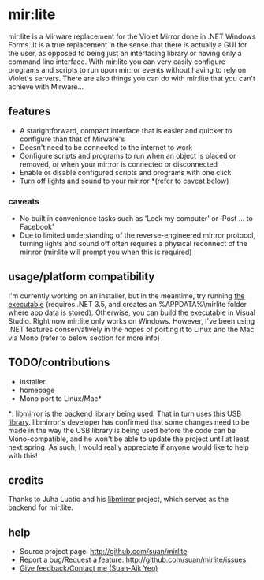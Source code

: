 # mir:lite #
mir:lite is a Mirware replacement for the Violet Mirror done in .NET Windows Forms. It is a true replacement in the sense that there is actually a GUI for the user, as opposed to being just an interfacing library or having only a command line interface. With mir:lite you can very easily configure programs and scripts to run upon mir:ror events without having to rely on Violet's servers. There are also things you can do with mir:lite that you can't achieve with Mirware...

## features ##
- A starightforward, compact interface that is easier and quicker to configure than that of Mirware's
- Doesn't need to be connected to the internet to work
- Configure scripts and programs to run when an object is placed or removed, or when your mir:ror is connected or disconnected
- Enable or disable configured scripts and programs with one click
- Turn off lights and sound to your mir:ror *(refer to caveat below)

### caveats ###
- No built in convenience tasks such as 'Lock my computer' or 'Post ... to Facebook'
- Due to limited understanding of the reverse-engineered mir:ror protocol, turning lights and sound off often requires a physical reconnect of the mir:ror (mir:lite will prompt you when this is required)

## usage/platform compatibility ##
I'm currently working on an installer, but in the meantime, try running [the executable](http://github.com/downloads/suan/mirlite/mirlite_1.0.0.zip) (requires .NET 3.5, and creates an %APPDATA%\mirlite folder where app data is stored). Otherwise, you can build the executable in Visual Studio. Right now mir:lite only works on Windows. However, I've been using .NET features conservatively in the hopes of porting it to Linux and the Mac via Mono (refer to below section for more info)

## TODO/contributions ##
- installer
- homepage
- Mono port to Linux/Mac*

*: [libmirror](http://sourceforge.net/projects/libmirror/) is the backend library being used. That in turn uses this [USB library](http://www.codeproject.com/KB/cs/USB_HID.aspx). libmirror's developer has confirmed that some changes need to be made in the way the USB library is being used before the code can be Mono-compatible, and he won't be able to update the project until at least next spring. As such, I would really appreciate if anyone would like to help with this!

## credits ##
Thanks to Juha Luotio and his [libmirror](http://sourceforge.net/projects/libmirror/) project, which serves as the backend for mir:lite.

## help ##
- Source project page:                    http://github.com/suan/mirlite
- Report a bug/Request a feature:         http://github.com/suan/mirlite/issues
- [Give feedback/Contact me (Suan-Aik Yeo)](mailto:yeosuanaik@gmail.com)